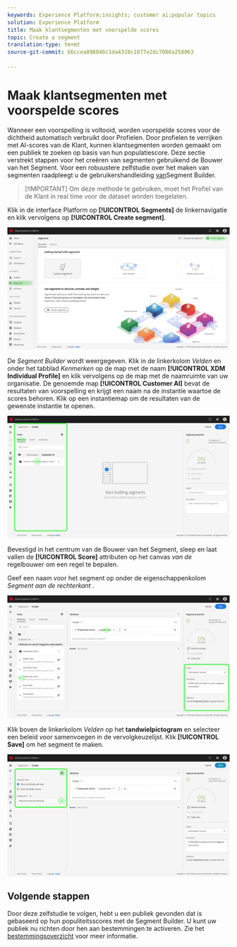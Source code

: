 ```yaml
---
keywords: Experience Platform;insights; customer ai;popular topics
solution: Experience Platform
title: Maak klantsegmenten met voorspelde scores
topic: Create a segment
translation-type: tm+mt
source-git-commit: 66ccea896846c1da4310c1077e2dc7066a258063

---
```



# Maak klantsegmenten met voorspelde scores

Wanneer een voorspelling is voltooid, worden voorspelde scores voor de dichtheid automatisch verbruikt door Profielen. Door profielen te verrijken met AI-scores van de Klant, kunnen klantsegmenten worden gemaakt om een publiek te zoeken op basis van hun populatiescore. Deze sectie verstrekt stappen voor het creëren van segmenten gebruikend de Bouwer van het Segment. Voor een robuustere zelfstudie over het maken van segmenten raadpleegt u de gebruikershandleiding [van](../../../segmentation/tutorials/create-a-segment.md)Segment Builder.

>[!IMPORTANT] Om deze methode te gebruiken, moet het Profiel van de Klant in real time voor de dataset worden toegelaten.

Klik in de interface Platform op **[!UICONTROL Segments]** de linkernavigatie en klik vervolgens op **[!UICONTROL Create segment]**.

![](../images/user-guide/segments.png)

De *Segment Builder* wordt weergegeven. Klik in de linkerkolom *Velden* en onder het tabblad *Kenmerken* op de map met de naam **[!UICONTROL XDM Individual Profile]** en klik vervolgens op de map met de naamruimte van uw organisatie. De genoemde map **[!UICONTROL Customer AI]** bevat de resultaten van voorspelling en krijgt een naam na de instantie waartoe de scores behoren. Klik op een instantiemap om de resultaten van de gewenste instantie te openen.

![](../images/user-guide/results.png)

Bevestigd in het centrum van de Bouwer van het Segment, sleep en laat vallen de **[!UICONTROL Score]** attributen op het canvas *van de* regelbouwer om een regel te bepalen.

Geef een naam voor het segment op onder de eigenschappenkolom *Segment aan de rechterkant* .

![](../images/user-guide/properties.png)

Klik boven de linkerkolom *Velden* op het **tandwielpictogram** en selecteer een beleid *voor* samenvoegen in de vervolgkeuzelijst. Klik **[!UICONTROL Save]** om het segment te maken.

![](../images/user-guide/merge_policy.png)

## Volgende stappen

Door deze zelfstudie te volgen, hebt u een publiek gevonden dat is gebaseerd op hun populiteitsscores met de Segment Builder. U kunt uw publiek nu richten door hen aan bestemmingen te activeren. Zie het [bestemmingsoverzicht](https://docs.adobe.com/content/help/en/experience-platform/rtcdp/destinations/destinations-overview.html) voor meer informatie.